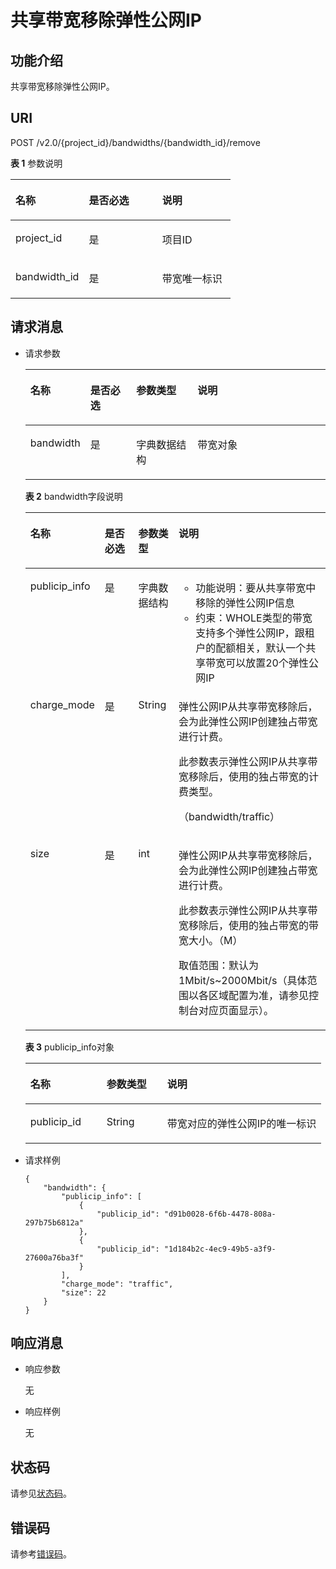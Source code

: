# 共享带宽移除弹性公网IP<a name="ZH-CN_TOPIC_0106971322"></a>

## 功能介绍<a name="section16581154"></a>

共享带宽移除弹性公网IP。

## URI<a name="section15012662"></a>

POST /v2.0/\{project\_id\}/bandwidths/\{bandwidth\_id\}/remove

**表 1**  参数说明

<a name="table25281875"></a>
<table><thead align="left"><tr id="row26712487"><th class="cellrowborder" valign="top" width="33.33333333333333%" id="mcps1.2.4.1.1"><p id="p16227847"><a name="p16227847"></a><a name="p16227847"></a>名称</p>
</th>
<th class="cellrowborder" valign="top" width="33.33333333333333%" id="mcps1.2.4.1.2"><p id="p39387211"><a name="p39387211"></a><a name="p39387211"></a>是否必选</p>
</th>
<th class="cellrowborder" valign="top" width="33.33333333333333%" id="mcps1.2.4.1.3"><p id="p36247516"><a name="p36247516"></a><a name="p36247516"></a>说明</p>
</th>
</tr>
</thead>
<tbody><tr id="row50367649"><td class="cellrowborder" valign="top" width="33.33333333333333%" headers="mcps1.2.4.1.1 "><p id="p53247746"><a name="p53247746"></a><a name="p53247746"></a>project_id</p>
</td>
<td class="cellrowborder" valign="top" width="33.33333333333333%" headers="mcps1.2.4.1.2 "><p id="p18100201"><a name="p18100201"></a><a name="p18100201"></a>是</p>
</td>
<td class="cellrowborder" valign="top" width="33.33333333333333%" headers="mcps1.2.4.1.3 "><p id="p56830139"><a name="p56830139"></a><a name="p56830139"></a>项目ID</p>
</td>
</tr>
<tr id="row41709209"><td class="cellrowborder" valign="top" width="33.33333333333333%" headers="mcps1.2.4.1.1 "><p id="p23002745"><a name="p23002745"></a><a name="p23002745"></a>bandwidth_id</p>
</td>
<td class="cellrowborder" valign="top" width="33.33333333333333%" headers="mcps1.2.4.1.2 "><p id="p51283066"><a name="p51283066"></a><a name="p51283066"></a>是</p>
</td>
<td class="cellrowborder" valign="top" width="33.33333333333333%" headers="mcps1.2.4.1.3 "><p id="p60287683"><a name="p60287683"></a><a name="p60287683"></a>带宽唯一标识</p>
</td>
</tr>
</tbody>
</table>

## 请求消息<a name="section896237"></a>

-   请求参数

    <a name="table3057854815556"></a>
    <table><thead align="left"><tr id="row6286666315556"><th class="cellrowborder" valign="top" width="15.409999999999998%" id="mcps1.1.5.1.1"><p id="p5903494715556"><a name="p5903494715556"></a><a name="p5903494715556"></a>名称</p>
    </th>
    <th class="cellrowborder" valign="top" width="15.98%" id="mcps1.1.5.1.2"><p id="p1710139915556"><a name="p1710139915556"></a><a name="p1710139915556"></a>是否必选</p>
    </th>
    <th class="cellrowborder" valign="top" width="21.43%" id="mcps1.1.5.1.3"><p id="p4303610815556"><a name="p4303610815556"></a><a name="p4303610815556"></a>参数类型</p>
    </th>
    <th class="cellrowborder" valign="top" width="47.18%" id="mcps1.1.5.1.4"><p id="p6337274615556"><a name="p6337274615556"></a><a name="p6337274615556"></a>说明</p>
    </th>
    </tr>
    </thead>
    <tbody><tr id="row3291877615556"><td class="cellrowborder" valign="top" width="15.409999999999998%" headers="mcps1.1.5.1.1 "><p id="p4917516615556"><a name="p4917516615556"></a><a name="p4917516615556"></a>bandwidth</p>
    </td>
    <td class="cellrowborder" valign="top" width="15.98%" headers="mcps1.1.5.1.2 "><p id="p2376550915556"><a name="p2376550915556"></a><a name="p2376550915556"></a>是</p>
    </td>
    <td class="cellrowborder" valign="top" width="21.43%" headers="mcps1.1.5.1.3 "><p id="p4595806815556"><a name="p4595806815556"></a><a name="p4595806815556"></a>字典数据结构</p>
    </td>
    <td class="cellrowborder" valign="top" width="47.18%" headers="mcps1.1.5.1.4 "><p id="p1610901815556"><a name="p1610901815556"></a><a name="p1610901815556"></a>带宽对象</p>
    </td>
    </tr>
    </tbody>
    </table>

    **表 2**  bandwidth字段说明

    <a name="table31854691"></a>
    <table><thead align="left"><tr id="row6882862"><th class="cellrowborder" valign="top" width="13.350000000000001%" id="mcps1.2.5.1.1"><p id="p20640979"><a name="p20640979"></a><a name="p20640979"></a>名称</p>
    </th>
    <th class="cellrowborder" valign="top" width="13.91%" id="mcps1.2.5.1.2"><p id="p61306625"><a name="p61306625"></a><a name="p61306625"></a>是否必选</p>
    </th>
    <th class="cellrowborder" valign="top" width="13.91%" id="mcps1.2.5.1.3"><p id="p5200653172316"><a name="p5200653172316"></a><a name="p5200653172316"></a>参数类型</p>
    </th>
    <th class="cellrowborder" valign="top" width="58.830000000000005%" id="mcps1.2.5.1.4"><p id="p66889567"><a name="p66889567"></a><a name="p66889567"></a>说明</p>
    </th>
    </tr>
    </thead>
    <tbody><tr id="row49345813"><td class="cellrowborder" valign="top" width="13.350000000000001%" headers="mcps1.2.5.1.1 "><p id="p37587916"><a name="p37587916"></a><a name="p37587916"></a>publicip_info</p>
    </td>
    <td class="cellrowborder" valign="top" width="13.91%" headers="mcps1.2.5.1.2 "><p id="p24722347"><a name="p24722347"></a><a name="p24722347"></a>是</p>
    </td>
    <td class="cellrowborder" valign="top" width="13.91%" headers="mcps1.2.5.1.3 "><p id="p18599757172316"><a name="p18599757172316"></a><a name="p18599757172316"></a>字典数据结构</p>
    </td>
    <td class="cellrowborder" valign="top" width="58.830000000000005%" headers="mcps1.2.5.1.4 "><a name="ul290995117818"></a><a name="ul290995117818"></a><ul id="ul290995117818"><li>功能说明：要从共享带宽中移除的弹性公网IP信息</li><li>约束：WHOLE类型的带宽支持多个弹性公网IP，跟租户的配额相关，默认一个共享带宽可以放置20个弹性公网IP</li></ul>
    </td>
    </tr>
    <tr id="row193703372412"><td class="cellrowborder" valign="top" width="13.350000000000001%" headers="mcps1.2.5.1.1 "><p id="p183711037154117"><a name="p183711037154117"></a><a name="p183711037154117"></a>charge_mode</p>
    </td>
    <td class="cellrowborder" valign="top" width="13.91%" headers="mcps1.2.5.1.2 "><p id="p17371237114118"><a name="p17371237114118"></a><a name="p17371237114118"></a>是</p>
    </td>
    <td class="cellrowborder" valign="top" width="13.91%" headers="mcps1.2.5.1.3 "><p id="p15371143714413"><a name="p15371143714413"></a><a name="p15371143714413"></a>String</p>
    </td>
    <td class="cellrowborder" valign="top" width="58.830000000000005%" headers="mcps1.2.5.1.4 "><p id="p877125719190"><a name="p877125719190"></a><a name="p877125719190"></a>弹性公网IP从共享带宽移除后，会为此弹性公网IP创建独占带宽进行计费。</p>
    <p id="p29217211425"><a name="p29217211425"></a><a name="p29217211425"></a>此参数表示弹性公网IP从共享带宽移除后，使用的独占带宽的计费类型。</p>
    <p id="p179232117423"><a name="p179232117423"></a><a name="p179232117423"></a>（bandwidth/traffic）</p>
    </td>
    </tr>
    <tr id="row1125210414413"><td class="cellrowborder" valign="top" width="13.350000000000001%" headers="mcps1.2.5.1.1 "><p id="p1425214412410"><a name="p1425214412410"></a><a name="p1425214412410"></a>size</p>
    </td>
    <td class="cellrowborder" valign="top" width="13.91%" headers="mcps1.2.5.1.2 "><p id="p1525210418416"><a name="p1525210418416"></a><a name="p1525210418416"></a>是</p>
    </td>
    <td class="cellrowborder" valign="top" width="13.91%" headers="mcps1.2.5.1.3 "><p id="p7252164114118"><a name="p7252164114118"></a><a name="p7252164114118"></a>int</p>
    </td>
    <td class="cellrowborder" valign="top" width="58.830000000000005%" headers="mcps1.2.5.1.4 "><p id="p42481825142019"><a name="p42481825142019"></a><a name="p42481825142019"></a>弹性公网IP从共享带宽移除后，会为此弹性公网IP创建独占带宽进行计费。</p>
    <p id="p16249725152011"><a name="p16249725152011"></a><a name="p16249725152011"></a>此参数表示弹性公网IP从共享带宽移除后，使用的独占带宽的带宽大小。（M）</p>
    <p id="p721494415220"><a name="p721494415220"></a><a name="p721494415220"></a>取值范围：默认为1Mbit/s~2000Mbit/s（具体范围以各区域配置为准，请参见控制台对应页面显示）。</p>
    </td>
    </tr>
    </tbody>
    </table>

    **表 3**  publicip\_info对象

    <a name="table30936422"></a>
    <table><thead align="left"><tr id="row17161430"><th class="cellrowborder" valign="top" width="25.740000000000002%" id="mcps1.2.4.1.1"><p id="p47898561"><a name="p47898561"></a><a name="p47898561"></a>名称</p>
    </th>
    <th class="cellrowborder" valign="top" width="20.5%" id="mcps1.2.4.1.2"><p id="p2828296517154"><a name="p2828296517154"></a><a name="p2828296517154"></a>参数类型</p>
    </th>
    <th class="cellrowborder" valign="top" width="53.76%" id="mcps1.2.4.1.3"><p id="p58761073"><a name="p58761073"></a><a name="p58761073"></a>说明</p>
    </th>
    </tr>
    </thead>
    <tbody><tr id="row62026502"><td class="cellrowborder" valign="top" width="25.740000000000002%" headers="mcps1.2.4.1.1 "><p id="p58090788"><a name="p58090788"></a><a name="p58090788"></a>publicip_id</p>
    </td>
    <td class="cellrowborder" valign="top" width="20.5%" headers="mcps1.2.4.1.2 "><p id="p921881117154"><a name="p921881117154"></a><a name="p921881117154"></a>String</p>
    </td>
    <td class="cellrowborder" valign="top" width="53.76%" headers="mcps1.2.4.1.3 "><p id="p476380"><a name="p476380"></a><a name="p476380"></a>带宽对应的弹性公网IP的唯一标识</p>
    </td>
    </tr>
    </tbody>
    </table>


-   请求样例

    ```
    {
        "bandwidth": {
            "publicip_info": [
                {
                    "publicip_id": "d91b0028-6f6b-4478-808a-297b75b6812a"
                },
                {
                    "publicip_id": "1d184b2c-4ec9-49b5-a3f9-27600a76ba3f"
                }
            ],
            "charge_mode": "traffic",
            "size": 22
        }
    }
    ```


## 响应消息<a name="section8066134"></a>

-   响应参数

    无

-   响应样例

    无


## 状态码<a name="section31981619"></a>

请参见[状态码](状态码.md)。

## 错误码<a name="section85821649202813"></a>

请参考[错误码](错误码.md)。

